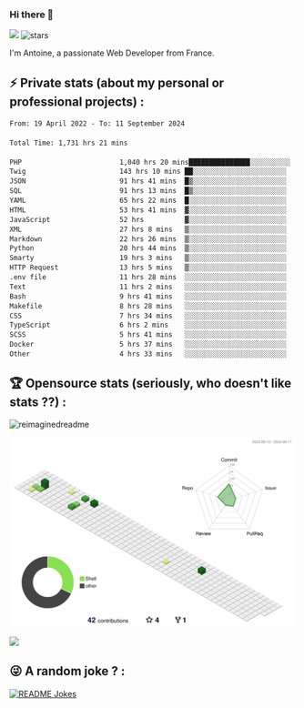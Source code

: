 ### Hi there 👋

![](https://komarev.com/ghpvc/?username=niotna)
<img src="https://img.shields.io/github/stars/niotna?label=Stars" alt="stars">

I'm Antoine, a passionate Web Developer from France.

## :zap: Private stats (about my personal or professional projects) : 

<!--START_SECTION:waka-->

```txt
From: 19 April 2022 - To: 11 September 2024

Total Time: 1,731 hrs 21 mins

PHP                        1,040 hrs 20 mins███████████████░░░░░░░░░░   60.09 %
Twig                       143 hrs 10 mins ██░░░░░░░░░░░░░░░░░░░░░░░   08.27 %
JSON                       91 hrs 41 mins  █▒░░░░░░░░░░░░░░░░░░░░░░░   05.30 %
SQL                        91 hrs 13 mins  █▒░░░░░░░░░░░░░░░░░░░░░░░   05.27 %
YAML                       65 hrs 22 mins  █░░░░░░░░░░░░░░░░░░░░░░░░   03.78 %
HTML                       53 hrs 41 mins  ▓░░░░░░░░░░░░░░░░░░░░░░░░   03.10 %
JavaScript                 52 hrs          ▓░░░░░░░░░░░░░░░░░░░░░░░░   03.00 %
XML                        27 hrs 8 mins   ▒░░░░░░░░░░░░░░░░░░░░░░░░   01.57 %
Markdown                   22 hrs 26 mins  ▒░░░░░░░░░░░░░░░░░░░░░░░░   01.30 %
Python                     20 hrs 44 mins  ▒░░░░░░░░░░░░░░░░░░░░░░░░   01.20 %
Smarty                     19 hrs 3 mins   ▒░░░░░░░░░░░░░░░░░░░░░░░░   01.10 %
HTTP Request               13 hrs 5 mins   ▒░░░░░░░░░░░░░░░░░░░░░░░░   00.76 %
.env file                  11 hrs 28 mins  ░░░░░░░░░░░░░░░░░░░░░░░░░   00.66 %
Text                       11 hrs 2 mins   ░░░░░░░░░░░░░░░░░░░░░░░░░   00.64 %
Bash                       9 hrs 41 mins   ░░░░░░░░░░░░░░░░░░░░░░░░░   00.56 %
Makefile                   8 hrs 28 mins   ░░░░░░░░░░░░░░░░░░░░░░░░░   00.49 %
CSS                        7 hrs 34 mins   ░░░░░░░░░░░░░░░░░░░░░░░░░   00.44 %
TypeScript                 6 hrs 2 mins    ░░░░░░░░░░░░░░░░░░░░░░░░░   00.35 %
SCSS                       5 hrs 41 mins   ░░░░░░░░░░░░░░░░░░░░░░░░░   00.33 %
Docker                     5 hrs 37 mins   ░░░░░░░░░░░░░░░░░░░░░░░░░   00.33 %
Other                      4 hrs 33 mins   ░░░░░░░░░░░░░░░░░░░░░░░░░   00.26 %
```

<!--END_SECTION:waka-->

## :trophy: Opensource stats (seriously, who doesn't like stats ??) : 

<!---
[![Top Langs](https://github-readme-stats.vercel.app/api/top-langs/?username=niotna)](https://github.com/anuraghazra/github-readme-stats) 
-->
<img src="https://myreadme.vercel.app/api/embed/niotna?panels=userstatistics,toprepositories,toplanguages,commitgraph" alt="reimaginedreadme" />

![](./profile-3d-contrib/profile-green-animate.svg)

<img src="https://github-profile-trophy.vercel.app/?username=niotna&theme=juicyfresh&no-bg=true" />

## :stuck_out_tongue_winking_eye: A random joke ? : 

<a href="https://readme-jokes.vercel.app"><img align="center" src="https://readme-jokes.vercel.app/api" alt="README Jokes"></a>
